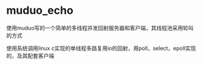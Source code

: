 # muduo_echo
使用muduo写的一个简单的多线程并发回射服务器和客户端，其线程池采用轮叫的方式

使用系统调用linux c实现的单线程多路复用io的回射，用poll，select，epoll实现的，及其配套客户端
